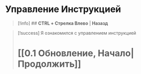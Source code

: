 # **Управление Инструкцией**

> [!info] ## **CTRL + Стрелка Влево** | **Назазд**

> [!success] Я ознакомился с управлением инструкцией
> # [[0.1 Обновление, Начало|Продолжить]]
